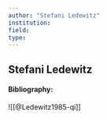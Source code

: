 ```yaml
---
author: "Stefani Ledewitz"
institution:
field:
type:
---
```


## Stefani Ledewitz
#### Bibliography:

![[@Ledewitz1985-qi]]